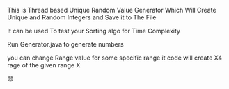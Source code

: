This is Thread based Unique Random Value Generator 
Which Will Create Unique and Random Integers and Save it to The File 

It can be used To test your Sorting algo for Time Complexity

Run Generator.java
to generate numbers 

you can change Range value for some specific range 
it code will create X4 rage of the given range X

😊
